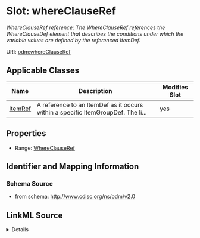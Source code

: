 # Slot: whereClauseRef


_WhereClauseRef reference: The WhereClauseRef references the WhereClauseDef element that describes the conditions under which the variable values are defined by the referenced ItemDef._



URI: [odm:whereClauseRef](http://www.cdisc.org/ns/odm/v2.0/whereClauseRef)



<!-- no inheritance hierarchy -->




## Applicable Classes

| Name | Description | Modifies Slot |
| --- | --- | --- |
[ItemRef](ItemRef.md) | A reference to an ItemDef as it occurs within a specific ItemGroupDef. The li... |  yes  |







## Properties

* Range: [WhereClauseRef](WhereClauseRef.md)





## Identifier and Mapping Information







### Schema Source


* from schema: http://www.cdisc.org/ns/odm/v2.0




## LinkML Source

<details>
```yaml
name: whereClauseRef
description: 'WhereClauseRef reference: The WhereClauseRef references the WhereClauseDef
  element that describes the conditions under which the variable values are defined
  by the referenced ItemDef.'
from_schema: http://www.cdisc.org/ns/odm/v2.0
rank: 1000
identifier: false
alias: whereClauseRef
domain_of:
- ItemRef
range: WhereClauseRef

```
</details>